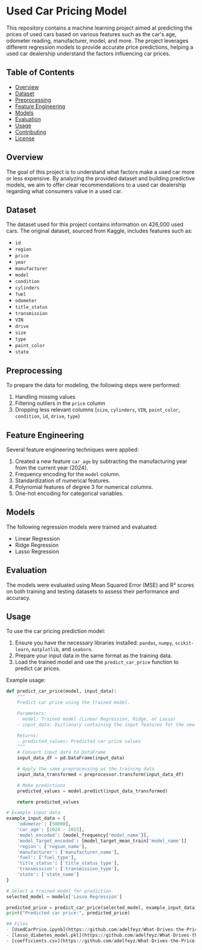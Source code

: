 # Used Car Pricing Model

This repository contains a machine learning project aimed at predicting the prices of used cars based on various features such as the car's age, odometer reading, manufacturer, model, and more. The project leverages different regression models to provide accurate price predictions, helping a used car dealership understand the factors influencing car prices.

## Table of Contents
- [Overview](#overview)
- [Dataset](#dataset)
- [Preprocessing](#preprocessing)
- [Feature Engineering](#feature-engineering)
- [Models](#models)
- [Evaluation](#evaluation)
- [Usage](#usage)
- [Contributing](#contributing)
- [License](#license)

## Overview
The goal of this project is to understand what factors make a used car more or less expensive. By analyzing the provided dataset and building predictive models, we aim to offer clear recommendations to a used car dealership regarding what consumers value in a used car.

## Dataset
The dataset used for this project contains information on 426,000 used cars. The original dataset, sourced from Kaggle, includes features such as:
- `id`
- `region`
- `price`
- `year`
- `manufacturer`
- `model`
- `condition`
- `cylinders`
- `fuel`
- `odometer`
- `title_status`
- `transmission`
- `VIN`
- `drive`
- `size`
- `type`
- `paint_color`
- `state`

## Preprocessing
To prepare the data for modeling, the following steps were performed:
1. Handling missing values
2. Filtering outliers in the `price` column
3. Dropping less relevant columns (`size`, `cylinders`, `VIN`, `paint_color`, `condition`, `id`, `drive`, `type`)

## Feature Engineering
Several feature engineering techniques were applied:
1. Created a new feature `car_age` by subtracting the manufacturing year from the current year (2024).
2. Frequency encoding for the `model` column.
3. Standardization of numerical features.
4. Polynomial features of degree 3 for numerical columns.
5. One-hot encoding for categorical variables.

## Models
The following regression models were trained and evaluated:
- Linear Regression
- Ridge Regression
- Lasso Regression

## Evaluation
The models were evaluated using Mean Squared Error (MSE) and R² scores on both training and testing datasets to assess their performance and accuracy.

## Usage
To use the car pricing prediction model:
1. Ensure you have the necessary libraries installed: `pandas`, `numpy`, `scikit-learn`, `matplotlib`, and `seaborn`.
2. Prepare your input data in the same format as the training data.
3. Load the trained model and use the `predict_car_price` function to predict car prices.

Example usage:
```python
def predict_car_price(model, input_data):
    """
    Predict car price using the trained model.

    Parameters:
    - model: Trained model (Linear Regression, Ridge, or Lasso)
    - input_data: Dictionary containing the input features for the new data

    Returns:
    - predicted_values: Predicted car price values
    """
    # Convert input data to DataFrame
    input_data_df = pd.DataFrame(input_data)

    # Apply the same preprocessing as the training data
    input_data_transformed = preprocessor.transform(input_data_df)

    # Make predictions
    predicted_values = model.predict(input_data_transformed)

    return predicted_values

# Example input data
example_input_data = {
    'odometer': [50000],
    'car_age': [2024 - 2015],
    'model_encoded': [model_frequency['model_name']],  
    'model_Target_encoded': [model_target_mean_train['model_name']]
    'region': ['region_name'],  
    'manufacturer': ['manufacturer_name'],  
    'fuel': ['fuel_type'],  
    'title_status': ['title_status_type'],  
    'transmission': ['transmission_type'],  
    'state': ['state_name']  
}

# Select a trained model for prediction
selected_model = models['Lasso Regression']  

predicted_price = predict_car_price(selected_model, example_input_data)
print("Predicted car price:", predicted_price)

## Files
- [UsedCarPrice.ipynb](https://github.com/adelfeyz/What-Drives-the-Price-of-a-Car-/blob/main/UsedCarPrice.ipynb): Jupyter notebook containing the complete analysis and model training.
- [lasso_diabetes_model.pkl](https://github.com/adelfeyz/What-Drives-the-Price-of-a-Car-/blob/main/lasso_diabetes_model.pkl): Pickle file of the trained Lasso regression model.
- [coefficients.csv](https://github.com/adelfeyz/What-Drives-the-Price-of-a-Car-/blob/main/coefficients.csv): CSV file containing the coefficients of the trained model.

